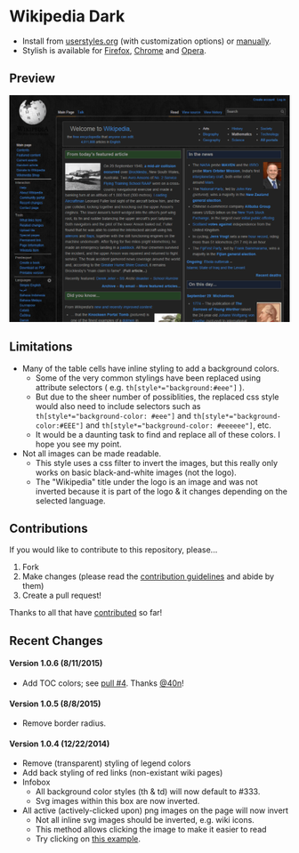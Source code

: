 # Wikipedia Dark

- Install from [userstyles.org](https://userstyles.org/styles/105844/) (with customization options) or [manually](https://raw.githubusercontent.com/StylishThemes/Wikipedia-Dark/master/wikipedia-dark.css).
- Stylish is available for [Firefox](https://addons.mozilla.org/en-US/firefox/addon/2108/), [Chrome](https://chrome.google.com/extensions/detail/fjnbnpbmkenffdnngjfgmeleoegfcffe) and [Opera](https://addons.opera.com/en/extensions/details/stylish-for-opera/).

## Preview
![Wikipedia Dark preview](images/after.png)

## Limitations

* Many of the table cells have inline styling to add a background colors.
  * Some of the very common stylings have been replaced using attribute selectors ( e.g. `th[style*="background:#eee"]` ).
  * But due to the sheer number of possiblities, the replaced css style would also need to include selectors such as `th[style*="background-color: #eee"]` and `th[style*="background-color:#EEE"]` and `th[style*="background-color: #eeeeee"]`, etc.
  * It would be a daunting task to find and replace all of these colors. I hope you see my point.
* Not all images can be made readable.
  * This style uses a css filter to invert the images, but this really only works on basic black-and-white images (not the logo).
  * The "Wikipedia" title under the logo is an image and was not inverted because it is part of the logo &amp; it changes depending on the selected language.

## Contributions

If you would like to contribute to this repository, please...

1. Fork
2. Make changes (please read the [contribution guidelines](https://github.com/StylishThemes/Wikipedia-Dark/blob/master/CONTRIBUTING.md) and abide by them)
3. Create a pull request!

Thanks to all that have [contributed](https://github.com/StylishThemes/Wikipedia-Dark/graphs/contributors) so far!

## Recent Changes

#### Version 1.0.6 (8/11/2015)

* Add TOC colors; see [pull #4](https://github.com/StylishThemes/Wikipedia-Dark/pull/4). Thanks [@40n](https://github.com/40n)!

#### Version 1.0.5 (8/8/2015)

* Remove border radius.

#### Version 1.0.4 (12/22/2014)

* Remove (transparent) styling of legend colors
* Add back styling of red links (non-existant wiki pages)
* Infobox
  * All background color styles (th & td) will now default to #333.
  * Svg images within this box are now inverted.
* All active (actively-clicked upon) png images on the page will now invert
  * Not all inline svg images should be inverted, e.g. wiki icons.
  * This method allows clicking the image to make it easier to read
  * Try clicking on [this example](http://en.wikipedia.org/wiki/Aspirin#Physical_properties).
